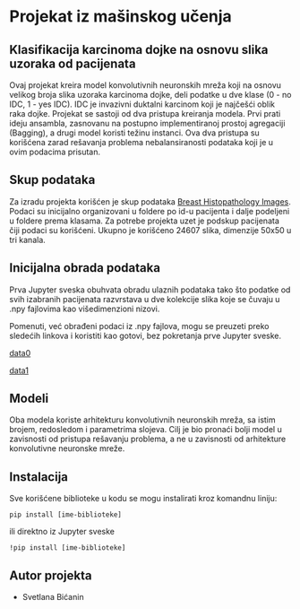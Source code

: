 # Projekat iz mašinskog učenja
## Klasifikacija karcinoma dojke na osnovu slika uzoraka od pacijenata
Ovaj projekat kreira model konvolutivnih neuronskih mreža koji na osnovu velikog broja slika uzoraka karcinoma dojke, deli podatke u dve klase (0 - no IDC, 1 - yes IDC). IDC je invazivni duktalni karcinom koji je najčešći oblik raka dojke. Projekat se sastoji od dva pristupa kreiranja modela. Prvi prati ideju ansambla, zasnovanu na postupno implementiranoj prostoj agregaciji (Bagging), a drugi model koristi težinu instanci. Ova dva pristupa su korišćena zarad rešavanja problema nebalansiranosti podataka koji je u ovim podacima prisutan.



## Skup podataka
Za izradu projekta korišćen je skup podataka [Breast Histopathology Images](https://www.kaggle.com/paultimothymooney/breast-histopathology-images). Podaci su inicijalno organizovani u foldere po id-u pacijenta i dalje podeljeni u foldere prema klasama. Za potrebe projekta uzet je podskup pacijenata čiji podaci su korišćeni. Ukupno je korišćeno 24607 slika, dimenzije 50x50 u tri kanala.



## Inicijalna obrada podataka
Prva Jupyter sveska obuhvata obradu ulaznih podataka tako što podatke od svih izabranih pacijenata razvrstava u dve kolekcije slika koje se čuvaju u .npy fajlovima kao višedimenzioni nizovi. 

Pomenuti, već obrađeni podaci iz .npy fajlova, mogu se preuzeti preko sledećih linkova i koristiti kao gotovi, bez pokretanja prve Jupyter sveske.

[data0](https://drive.google.com/file/d/1mc1_XFbaJyuUjT-mPsOyd54YlEBIK79q/view?usp=sharing)

[data1](https://drive.google.com/file/d/1mv6BlBmcrJQ_713DvHKa_bQWVvHjzVen/view?usp=sharing)



## Modeli

Oba modela koriste arhitekturu konvolutivnih neuronskih mreža, sa istim brojem, redosledom i parametrima slojeva. Cilj je bio pronaći bolji model u zavisnosti od pristupa rešavanju problema, a ne u zavisnosti od arhitekture konvolutivne neuronske mreže.

## Instalacija
Sve korišćene biblioteke u kodu se mogu instalirati kroz komandnu liniju:
  ```
pip install [ime-biblioteke]
  ```
ili direktno iz Jupyter sveske

```
!pip install [ime-biblioteke]
```

##  Autor projekta
- Svetlana Bićanin
